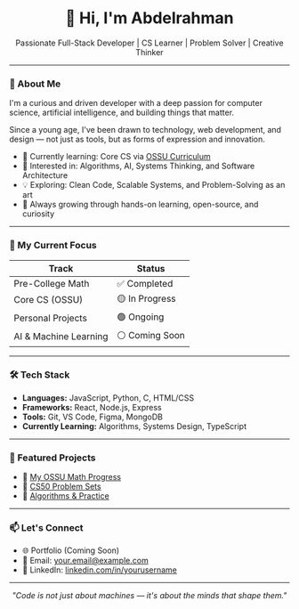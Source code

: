 <h1 align="center">👋 Hi, I'm Abdelrahman</h1>

<p align="center">
  Passionate Full-Stack Developer | CS Learner | Problem Solver | Creative Thinker
</p>

---

### 🚀 About Me

I'm a curious and driven developer with a deep passion for computer science, artificial intelligence, and building things that matter.

Since a young age, I've been drawn to technology, web development, and design — not just as tools, but as forms of expression and innovation.

- 🧠 Currently learning: Core CS via [OSSU Curriculum](https://cs.ossu.dev/)
- 🧩 Interested in: Algorithms, AI, Systems Thinking, and Software Architecture
- 💡 Exploring: Clean Code, Scalable Systems, and Problem-Solving as an art
- 🌱 Always growing through hands-on learning, open-source, and curiosity

---

### 🧭 My Current Focus

| Track                | Status        |
|---------------------|---------------|
| Pre-College Math     | ✅ Completed     |
| Core CS (OSSU)       | 🟡 In Progress   |
| Personal Projects    | 🟢 Ongoing       |
| AI & Machine Learning| ⚪ Coming Soon   |

---

### 🛠️ Tech Stack

- **Languages:** JavaScript, Python, C, HTML/CSS
- **Frameworks:** React, Node.js, Express
- **Tools:** Git, VS Code, Figma, MongoDB
- **Currently Learning:** Algorithms, Systems Design, TypeScript

---

### 📌 Featured Projects

- 🔗 [My OSSU Math Progress](https://github.com/YourUsername/precollege-math)
- 🧮 [CS50 Problem Sets](https://github.com/YourUsername/CS50)
- 🧠 [Algorithms & Practice](https://github.com/YourUsername/algorithms)

---

### 📫 Let's Connect

- 🌐 Portfolio (Coming Soon)
- 📧 Email: your.email@example.com
- 💬 LinkedIn: [linkedin.com/in/yourusername](https://linkedin.com/in/yourusername)

---

<p align="center">
  <i>"Code is not just about machines — it's about the minds that shape them."</i>
</p>
